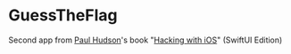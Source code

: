 # GuessTheFlag

Second app from [Paul Hudson](https://github.com/twostraws)'s book "[Hacking with iOS](https://www.hackingwithswift.com/store/hacking-with-ios)" (SwiftUI Edition)
